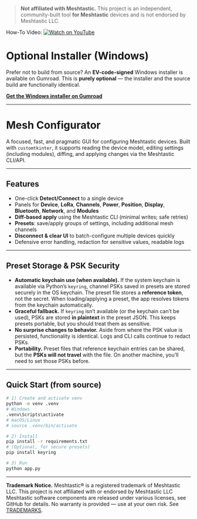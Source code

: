 > **Not affiliated with Meshtastic.** This project is an independent, community-built tool **for Meshtastic** devices and is not endorsed by Meshtastic LLC.

How-To Video:
[![Watch on YouTube](https://img.shields.io/badge/YouTube-Watch-red)](https://youtu.be/cI8KEb7sWV0)

# Optional Installer (Windows)

Prefer not to build from source? An **EV-code-signed** Windows installer is available on Gumroad.
This is **purely optional** — the installer and the source build are functionally identical.

**[Get the Windows installer on Gumroad](https://analyzify.gumroad.com/l/meshconfigurator)**

---

# Mesh Configurator

A focused, fast, and pragmatic GUI for configuring Meshtastic devices.
Built with `customtkinter`, it supports reading the device model, editing settings
(including modules), diffing, and applying changes via the Meshtastic CLI/API.



---

## Features

* One-click **Detect/Connect** to a single device
* Panels for **Device**, **LoRa**, **Channels**, **Power**, **Position**, **Display**, **Bluetooth**, **Network**, and **Modules**
* **Diff-based apply** using the Meshtastic CLI (minimal writes; safe retries)
* **Presets**: save/apply groups of settings, including additional mesh channels
* **Disconnect & clear UI** to batch-configure multiple devices quickly
* Defensive error handling, redaction for sensitive values, readable logs

---

## Preset Storage & PSK Security

* **Automatic keychain use (when available).** If the system keychain is available via Python’s `keyring`, channel PSKs saved in presets are stored securely in the OS keychain. The preset file stores a **reference token**, not the secret. When loading/applying a preset, the app resolves tokens from the keychain automatically.
* **Graceful fallback.** If `keyring` isn’t available (or the keychain can’t be used), PSKs are stored **in plaintext** in the preset JSON. This keeps presets portable, but you should treat them as sensitive.
* **No surprise changes to behavior.** Aside from where the PSK value is persisted, functionality is identical. Logs and CLI calls continue to redact PSKs.
* **Portability.** Preset files that reference keychain entries can be shared, but the **PSKs will not travel** with the file. On another machine, you’ll need to set those PSKs before.
---

## Quick Start (from source)

```bash
# 1) Create and activate venv
python -m venv .venv
# Windows
.venv\Scripts\activate
# macOS/Linux
# source .venv/bin/activate

# 2) Install
pip install -r requirements.txt
# (Optional, for secure presets)
pip install keyring

# 3) Run
python app.py
```

---
**Trademark Notice.** Meshtastic® is a registered trademark of Meshtastic LLC. This project is not affiliated with or endorsed by Meshtastic LLC
Meshtastic software components are released under various licenses, see GitHub for details. No warranty is provided — use at your own risk.
See [TRADEMARKS](./TRADEMARKS.md).
